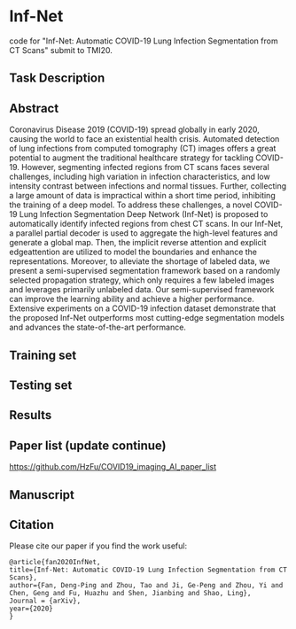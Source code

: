 # Inf-Net
code for "Inf-Net: Automatic COVID-19 Lung Infection Segmentation from CT Scans" submit to TMI20.

## Task Description

## Abstract
Coronavirus Disease 2019 (COVID-19) spread globally in early 2020, causing the world to face an existential health crisis. Automated detection of lung infections from computed tomography (CT) images offers a great potential to augment the traditional healthcare strategy for tackling COVID-19. However, segmenting infected regions from CT scans faces several challenges, including high variation in infection characteristics, and low intensity contrast between infections and normal tissues. Further, collecting a large amount of data is impractical within a short time period, inhibiting the training of a deep model. To address these challenges, a novel COVID-19 Lung Infection Segmentation Deep Network (Inf-Net) is proposed to automatically identify infected regions from chest CT scans. In our Inf-Net, a parallel partial decoder is used to aggregate the high-level features and generate a global map. Then, the implicit reverse attention and explicit edgeattention are utilized to model the boundaries and enhance the representations. Moreover, to alleviate the shortage of labeled data, we present a semi-supervised segmentation framework based on a randomly selected propagation strategy, which only requires a few labeled images and leverages primarily unlabeled data. Our semi-supervised framework can improve the learning ability and achieve a higher performance. Extensive experiments on a COVID-19 infection dataset demonstrate that the proposed Inf-Net outperforms most cutting-edge segmentation models and advances the state-of-the-art performance.

## Training set

## Testing set

## Results

## Paper list (update continue)
https://github.com/HzFu/COVID19_imaging_AI_paper_list

## Manuscript

## Citation
Please cite our paper if you find the work useful: 

	@article{fan2020InfNet,
  	title={Inf-Net: Automatic COVID-19 Lung Infection Segmentation from CT Scans},
  	author={Fan, Deng-Ping and Zhou, Tao and Ji, Ge-Peng and Zhou, Yi and Chen, Geng and Fu, Huazhu and Shen, Jianbing and Shao, Ling},
  	Journal = {arXiv},
  	year={2020}
	}
  
